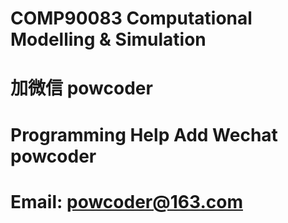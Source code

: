# COMP90083 Computational Modelling & Simulation
# 加微信 powcoder

# Programming Help Add Wechat powcoder

# Email: powcoder@163.com

